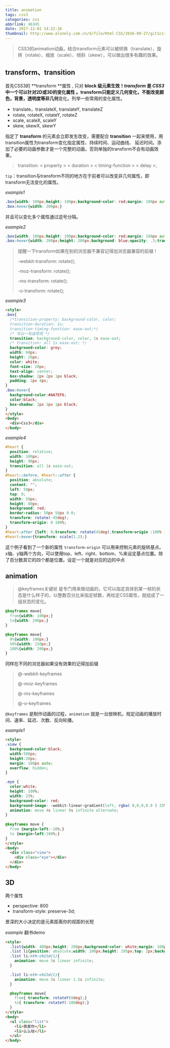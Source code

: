 ```yaml
---
title: animation
tags: css3
categories: css
abbrlink: 46345
date: 2017-12-01 14:22:16
thumbnail: http://www.alonely.com.cn/d/file/Html-CSS/2016-09-27/git1csitzbk.jpg
---
```


<!-- ![animation](http://www.alonely.com.cn/d/file/Html-CSS/2016-09-27/git1csitzbk.jpg)-->

<!-- more -->

> CSS3的animation动画，结合transform元素可以被转换（translate）、旋转（rotate）、缩放（scale）、倾斜（skew），可以做出很多有趣的效果。



## transform、transition

首先CSS3的 **transform **属性 , 只对 **block **级元素生效！*transform* 是 *CSS3* 中一个可以针对2D或3D的变化属性 。transform只能定义几何变化，不能改变颜色，背景，透明度等**非几何**变化。列举一些常用的变化属性。

- translate，translateX, translateY, translateZ
- rotate, rotateX, rotateY, rotateZ
- scale, scaleX, scaleY
- skew, skewX, skewY



指定了 **transform** 的元素会立即发生改变，需要配合 **transition** 一起来使用，用transition属性为transform变化指定属性、持续时间、运动曲线、 延迟时间。添加了必要的动画参数才是一个完整的动画，否则单独的transform不会有动画效果。

> transition: < property > < duration > < timing-function > < delay >;

`tip`：transition与transform不同的地方在于前者可以改变非几何属性，即transform无法变化的属性。



*example1*

```css
.box{width: 100px;height: 100px;background-color: red;margin: 100px auto;transition: width 2s;}
.box:hover{width: 200px;}
```

并且可以变化多个属性通过逗号分隔。



*example2*

```css
.box{width: 100px;height: 100px;background-color: red;margin: 100px auto;transition: width 2s, height 2s, background 2s, opacity 2s, transform 2s;}
.box:hover{width: 200px;height: 200px;background: blue;opacity: .3;transform: rotate(180deg) translateX(100px);}
```

> 提醒一下transform如果在别的浏览器不兼容记得加浏览器兼容的前缀！
>
> -webkit-transform: rotate();
>
> -moz-transform: rotate();
>
> -ms-transform: rotate();
>
> -o-transform: rotate();



*example3*

```html
<style>
.box{
  /*transition-property: background-color, color;
  transition-duration: 1s;
  transition-timing-function: ease-out;*/
  /* 可以一句话写完 */
  transition: background-color, color, 1s ease-out;
  /* transition: all 1s ease-out; */
  background-color: grey; 
  width: 60px;
  height: 26px;
  color: white;
  font-size: 20px;
  text-align: center;
  box-shadow: 2px 2px 1px black;
  padding: 2px 4px;
}
.box:hover{
  background-color:#AA7EF6;
  color:black;
  box-shadow: 2px 2px 1px black;
}
</style>
<body>
  <div>Css3</div>
</body>
```



*example4*

```css
#heart {
  position: relative;
  width: 100px;
  height: 90px;
  transition: all 1s ease-out;
}
#heart::before, #heart::after {
  position: absolute;
  content: "";
  left: 50px;
  top: 0;
  width: 50px;
  height: 80px;
  background: red;
  border-radius: 50px 50px 0 0;
  transform: rotate(-45deg);
  transform-origin: 0 100%;
}
#heart:after {left: 0;transform: rotate(45deg);transform-origin :100% 100%;}
#heart:hover{transform: scale(1.2);}
```

这个例子看到了一个新的属性 `transform-origin` 可以用来控制元素的旋转基点。x轴、y轴两个方向，可以使用top、left、right、bottom、%来设定基点位置。除了百分数其它的四个都是位置。设定一个就是对应的边的中点



## animation

> @keyframes关键祯 是专门用来做动画的，它可以指定具体到某一帧的状态是什么样子的，以整数百分比来指定帧数，再给定CSS属性，就组成了一组状态的变化。

```css
@keyframes move{
  from{width: 100px;} 
  to{width: 200px;}
}

@keyframes move{
  0%{width: 100px;}
  50%{width: 150px;}
  100%{width: 200px;}
}
```

同样在不同的浏览器如果没有效果的记得加前缀

> @-webkit-keyframes
>
> @-moz-keyframes
>
> @-ms-keyframes
>
> @-o-keyframes

`@keyframes` 是制作动画的过程，`animation` 就是一台放映机，规定动画的播放时间、速率、延迟、次数、反向轮播。

*example1*

```html
<style>
.view {
  background-color:black;
  width:500px;
  height:20px;
  margin: 100px auto;
  overflow: hidden;
}

.eye {
  color:white;
  height: 100%;
  width: 25%;
  background-color: red;
  background-image: -webkit-linear-gradient(left, rgba( 0,0,0,0.9 ) 25%, rgba( 0,0,0,0.1 ) 50%, rgba( 0,0,0,0.9 ) 75%);
  animation: move 4s linear 0s infinite alternate;
}
  
@keyframes move {
  from {margin-left:-20%;}
  to {margin-left:100%;}
}
</style>
<body>
  <div class="view">
    <div class="eye"></div>
  </div>
</body>
```



## 3D

两个属性

* perspective: 800
* transform-style: preserve-3d;

景深的大小决定的是元素距离你的视距的长短

*example*  翻书demo 

```html
<style>
  .list{width: 400px;height: 200px;background-color: white;margin: 100px auto;position: relative;-webkit-perspective: 800;transform-style: preserve-3d;transform: rotateX(30deg);}
  .list li{position: absolute;width: 200px;height: 195px;top: 2px;background: white;left: 200px; transform-origin: left;text-align: center;line-height: 195px;}
  .list li:nth-child(1){
    animation: move 3s linear infinite;
  }

  .list li:nth-child(2){
    animation: move 3s linear 1.5s infinite;
  }

  @keyframes move{
    from{ transform: rotateY(0deg);}
    to{ transform: rotateY(-180deg);}
  }
</style>
<body>
  <ul class="list">
    <li>我爱你</li>
    <li>么么哒</li>
  </ul>
</body>
```

